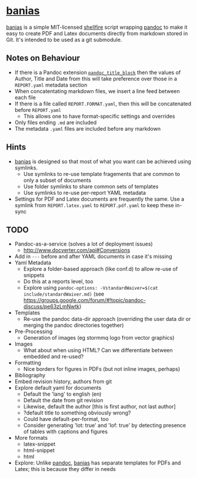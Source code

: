 # [banias]

[banias] is a simple MIT-licensed [shellfire] script wrapping [pandoc] to make it easy to create PDF and Latex documents directly from markdown stored in Git. It's intended to be used as a git submodule. 

## Notes on Behaviour

* If there is a Pandoc extension [`pandoc_title_block`](http://pandoc.org/README.html#metadata-blocks) then the values of Author, Title and Date from this will take preference over those in a `REPORT.yaml` metadata section
* When concatentating markdown files, we insert a line feed between each file
* If there is a file called `REPORT.FORMAT.yaml`, then this will be concatenated before `REPORT.yaml`
  * This allows one to have format-specific settings and overrides
* Only files ending `.md` are included
* The metadata `.yaml` files are included before any markdown

## Hints

* [banias] is designed so that most of what you want can be achieved using symlinks.
  * Use symlinks to re-use template fragements that are common to only a subset of documents
  * Use folder symlinks to share common sets of templates
  * Use symlinks to re-use per-report YAML metadata
* Settings for PDF and Latex documents are frequently the same. Use a symlink from `REPORT.latex.yaml` to `REPORT.pdf.yaml` to keep these in-sync

## TODO

* Pandoc-as-a-service (solves a lot of deployment issues)
  * <http://www.docverter.com/api#Conversions>
* Add in `---` before and after YAML documents in case it's missing
* Yaml Metadata
  * Explore a folder-based approach (like conf.d) to allow re-use of snippets
  * Do this at a reports level, too
  * Explore using `pandoc-options: -VstandardWaiver=$(cat include/standardWaiver.md)` (see https://groups.google.com/forum/#!topic/pandoc-discuss/pe63zLmNwtk) 
* Templates
  * Re-use the pandoc data-dir approach (overriding the user data dir or merging the pandoc directories together)
* Pre-Processing
  * Generation of images (eg stormmq logo from vector graphics)
* Images
  * What about when using HTML? Can we differentiate between embedded and re-used?
* Formatting
  * Nice borders for figures in PDFs (but not inline images, perhaps)
* Bibliography
* Embed revision history, authors from git
* Explore default yaml for documents
  * Default the 'lang' to english (en)
  * Default the date from git revision
  * Likewise, default the author [this is first author, not last author]
  * ?default title to something obviously wrong?
  * Could have default-per-format, too
  * Consider generating 'lot: true' and 'lof: true' by detecting presence of tables with captions and figures
* More formats
  * latex-snippet
  * html-snippet
  * html
* Explore: Unlike [pandoc], [banias] has separate templates for PDFs and Latex; this is because they differ in needs

[shellfire]: "https://github.com/shellfire-dev/shellfire" "shellfire homepage"
[banias]: "https://github.com/raphaelcohn/banias" "banias homepage"
[pandoc]: "http://pandoc.org" "pandoc homepage"
